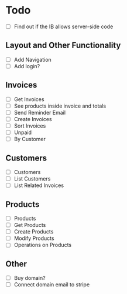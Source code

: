 # Todo

- [ ] Find out if the IB allows server-side code

## Layout and Other Functionality

- [ ] Add Navigation
- [ ] Add login?

## Invoices

- [ ] Get Invoices
- [ ] See products inside invoice and totals
- [ ] Send Reminder Email
- [ ] Create Invoices
- [ ] Sort Invoices
- [ ] Unpaid
- [ ] By Customer

## Customers

- [ ] Customers
- [ ] List Customers
- [ ] List Related Invoices

## Products

- [ ] Products
- [ ] Get Products
- [ ] Create Products
- [ ] Modify Products
- [ ] Operations on Products

## Other

- [ ] Buy domain?
- [ ] Connect domain email to stripe
